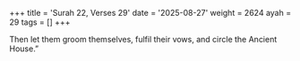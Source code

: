 +++
title = 'Surah 22, Verses 29'
date = '2025-08-27'
weight = 2624
ayah = 29
tags = []
+++

Then let them groom themselves, fulfil their vows, and circle the Ancient House.”